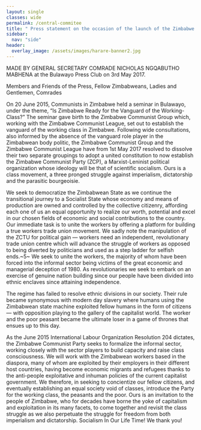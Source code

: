 ```yaml
---
layout: single
classes: wide
permalink: /central-commitee
title: " Press statement on the occasion of the launch of the Zimbabwe Communist Party"
sidebar:
  nav: "side"
header:
  overlay_image: /assets/images/harare-banner2.jpg 
---
```


MADE BY GENERAL SECRETARY COMRADE NICHOLAS NGQABUTHO MABHENA at the Bulawayo Press Club on 3rd May 2017.

Members and Friends of the Press, Fellow Zimbabweans, Ladies and Gentlemen, Comrades

On 20 June 2015, Communists in Zimbabwe held a seminar in Bulawayo, under the theme, “Is
Zimbabwe Ready for the Vanguard of the Working-Class?”
The seminar gave birth to the Zimbabwe Communist Group which, working with the Zimbabwe
Communist League, set out to establish the vanguard of the working class in Zimbabwe.
Following wide consultations, also informed by the absence of the vanguard role player in the
Zimbabwean body politic, the Zimbabwe Communist Group and the Zimbabwe Communist League
have from 1st May 2017 resolved to dissolve their two separate groupings to adopt a united
constitution to now establish the Zimbabwe Communist Party (ZCP), a Marxist-Leninist political
organization whose ideology will be that of scientific socialism. Ours is a class movement, a three
pronged struggle against imperialism, dictatorship and the parasitic bourgeoisie.

We seek to democratize the Zimbabwean State as we continue the transitional journey to a
Socialist State whose economy and means of production are owned and controlled by the collective
citizenry, affording each one of us an equal opportunity to realize our worth, potential and excel in
our chosen fields of economic and social contributions to the country.
Our immediate task is to unite the workers by offering a platform for building a true workers trade
union movement. We sadly note the manipulation of the ZCTU for political gain — workers need
an independent, revolutionary trade union centre which will advance the struggle of workers as
opposed to being diverted by politicians and used as a step ladder for selfish ends.~5~
We seek to unite the workers, the majority of whom have been forced into the informal sector
being victims of the great economic and managerial deception of 1980. As revolutionaries we seek
to embark on an exercise of genuine nation building since our people have been divided into ethnic
enclaves since attaining independence.

The regime has failed to resolve ethnic divisions in our society. Their rule became synonymous
with modern day slavery where humans using the Zimbabwean state machine exploited fellow
humans in the form of citizens — with opposition playing to the gallery of the capitalist world. The
worker and the poor peasant became the ultimate loser in a game of thrones that ensues up to this
day.

As the June 2015 International Labour Organization Resolution 204 dictates, the Zimbabwe
Communist Party seeks to formalize the informal sector, working closely with the sector players to
build capacity and raise class consciousness.
We will work with the Zimbabwean workers based in the diaspora, many of whom are exploited
by their employers in their different host countries, having become economic migrants and refugees
thanks to the anti-people exploitative and inhuman policies of the current capitalist government.
We therefore, in seeking to concientize our fellow citizens, and eventually establishing an equal
society void of classes, introduce the Party for the working class, the peasants and the poor.
Ours is an invitation to the people of Zimbabwe, who for decades have borne the yoke of
capitalism and exploitation in its many facets, to come together and revisit the class struggle as we
also perpetuate the struggle for freedom from both imperialism and dictatorship.
Socialism In Our Life Time!
We thank you!